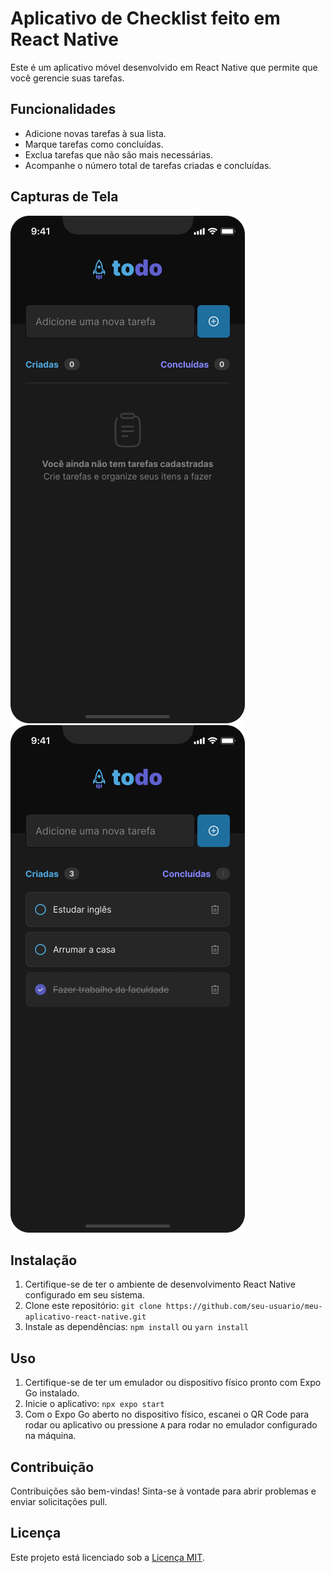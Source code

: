 # Aplicativo de Checklist feito em React Native

Este é um aplicativo móvel desenvolvido em React Native que permite que você gerencie suas tarefas.

## Funcionalidades

- Adicione novas tarefas à sua lista.
- Marque tarefas como concluídas.
- Exclua tarefas que não são mais necessárias.
- Acompanhe o número total de tarefas criadas e concluídas.

## Capturas de Tela

![Captura de Tela 1](screenshots/screenshot1.png)
![Captura de Tela 2](screenshots/screenshot2.png)

## Instalação

1. Certifique-se de ter o ambiente de desenvolvimento React Native configurado em seu sistema.
2. Clone este repositório: `git clone https://github.com/seu-usuario/meu-aplicativo-react-native.git`
3. Instale as dependências: `npm install` ou `yarn install`

## Uso

1. Certifique-se de ter um emulador ou dispositivo físico pronto com Expo Go instalado.
2. Inicie o aplicativo: `npx expo start`
3. Com o Expo Go aberto no dispositivo físico, escanei o QR Code para rodar ou aplicativo ou pressione `A` para rodar no emulador configurado na máquina.

## Contribuição

Contribuições são bem-vindas! Sinta-se à vontade para abrir problemas e enviar solicitações pull.

## Licença

Este projeto está licenciado sob a [Licença MIT](LICENSE).
